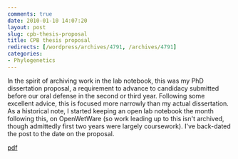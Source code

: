 ```yaml
---
comments: true
date: 2010-01-10 14:07:20
layout: post
slug: cpb-thesis-proposal
title: CPB thesis proposal
redirects: [/wordpress/archives/4791, /archives/4791]
categories:
- Phylogenetics
---
```


In the spirit of archiving work in the lab notebook, this was my PhD dissertation proposal, a requirement to advance to candidacy submitted before our oral defense in the second or third year.  Following some excellent advice, this is focused more narrowly than my actual dissertation.  As a historical note, I started keeping an open lab notebook the month following this, on OpenWetWare (so work leading up to this isn't archived, though admittedly first two years were largely coursework). I've back-dated the post to the date on the proposal.   

[pdf](http://www.carlboettiger.info/wp-content/uploads/2012/08/thesis_proposal.pdf)
